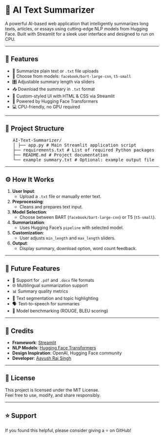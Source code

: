 # 🧠 AI Text Summarizer

A powerful AI-based web application that intelligently summarizes long texts, articles, or essays using cutting-edge NLP models from Hugging Face. Built with Streamlit for a sleek user interface and designed to run on CPU.

---

## 🚀 Features

- 📄 Summarize plain text or `.txt` file uploads
- 🤖 Choose from models: `facebook/bart-large-cnn`, `t5-small`
- 🎛️ Adjustable summary length via sliders
- 📥 Download the summary in `.txt` format
- 🎨 Custom-styled UI with HTML & CSS via Streamlit
- 🧠 Powered by Hugging Face Transformers
- 💻 CPU-friendly, no GPU required

---

## 📁 Project Structure

<pre lang="markdown">
   AI-Text-Summarizer/ 
   │ ├── app.py # Main Streamlit application script
   ├── requirements.txt # List of required Python packages
   ├── README.md # Project documentation
   └── example_summary.txt # Optional: example output file
</pre>

---

## ⚙️ How It Works

1. **User Input**:
   - Upload a `.txt` file or manually enter text.
2. **Preprocessing**:
   - Cleans and prepares text input.
3. **Model Selection**:
   - Choose between BART (`facebook/bart-large-cnn`) or T5 (`t5-small`).
4. **Summarization**:
   - Uses Hugging Face’s `pipeline` with selected model.
5. **Customization**:
   - User adjusts `min_length` and `max_length` sliders.
6. **Output**:
   - Display summary, download option, word count feedback.

---

## 🔧 Future Features

- 📝 Support for `.pdf` and `.docx` file formats
- 🌐 Multilingual summarization support
- 📊 Summary quality metrics
- 🧵 Text segmentation and topic highlighting
- 🗣️ Text-to-speech for summaries
- 🧪 Model benchmarking (ROUGE, BLEU scoring)

---

## 🙌 Credits

- **Framework**: [Streamlit](https://streamlit.io/)
- **NLP Models**: [Hugging Face Transformers](https://huggingface.co/)
- **Design Inspiration**: OpenAI, Hugging Face community
- **Developer**: [Aayush Raj Singh](https://github.com/Aayush-Raj-Singh)

---

## 📜 License

This project is licensed under the MIT License.  
Feel free to use, modify, and share responsibly.

---

## ⭐ Support

If you found this helpful, please consider giving a ⭐ on GitHub!
